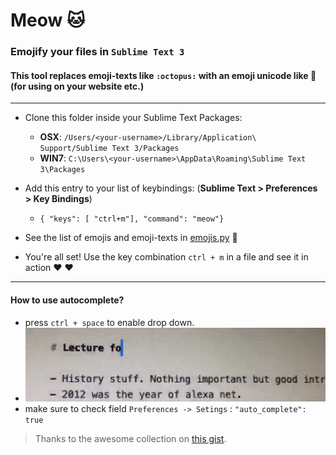 # Meow :cat:
### Emojify your files in `Sublime Text 3`
#### This tool replaces emoji-texts like `:octopus:` with an emoji unicode like 🐙 (for using on your website etc.)
---

- Clone this folder inside your Sublime Text Packages:
    - **OSX**: `/Users/<your-username>/Library/Application\ Support/Sublime Text 3/Packages`
    - **WIN7**: `C:\Users\<your-username>\AppData\Roaming\Sublime Text 3\Packages`

- Add this entry to your list of keybindings: (**Sublime Text > Preferences > Key Bindings**)
    - `{ "keys": [ "ctrl+m"], "command": "meow"}`
- See the list of emojis and emoji-texts in [emojis.py](https://github.com/live-wire/meow/blob/master/emojis.py) :poop:
- You're all set! Use the key combination `ctrl + m` in a file and see it in action :heart: ❤️

---

#### How to use autocomplete?

- press `ctrl + space` to enable drop down.
-  ![drop down example](resources/sample_dropdown.gif)
-  make sure to check field `Preferences -> Setings` : `"auto_complete": true` 
 

> Thanks to the awesome collection on [this gist](https://gist.github.com/roachhd/1f029bd4b50b8a524f3c).
